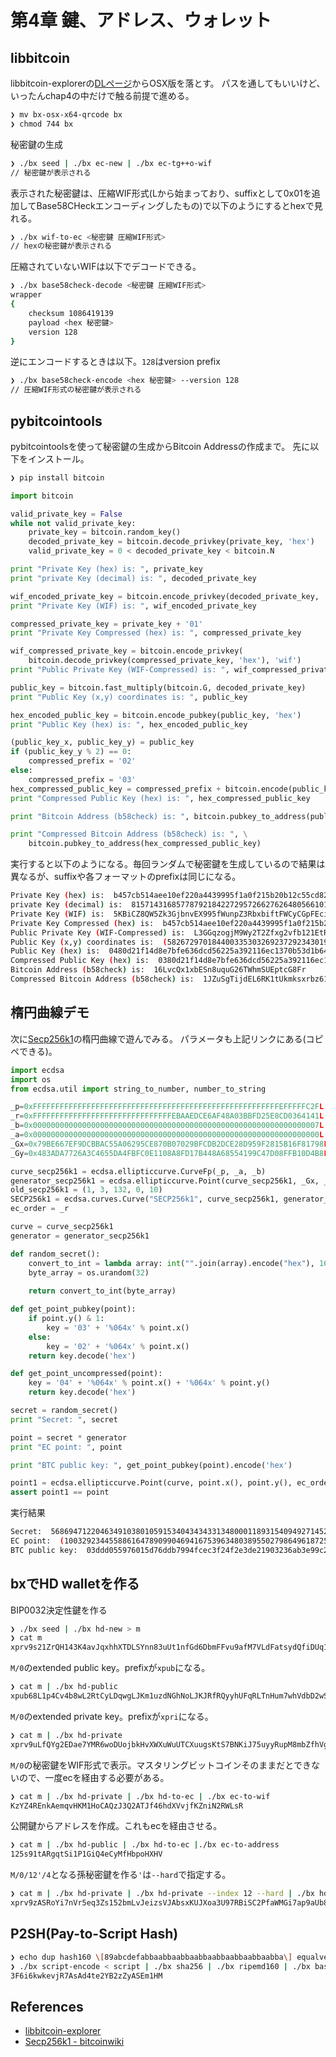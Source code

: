 # 第4章 鍵、アドレス、ウォレット

## libbitcoin

libbitcoin-explorerの[DLページ](https://github.com/libbitcoin/libbitcoin-explorer/wiki/Download-BX)からOSX版を落とす。
パスを通してもいいけど、いったんchap4の中だけで触る前提で進める。

```sh
❯ mv bx-osx-x64-qrcode bx
❯ chmod 744 bx
```

秘密鍵の生成

```sh
❯ ./bx seed | ./bx ec-new | ./bx ec-tg++o-wif
// 秘密鍵が表示される
```

表示された秘密鍵は、圧縮WIF形式(Lから始まっており、suffixとして0x01を追加してBase58CHeckエンコーディングしたもの)で以下のようにするとhexで見れる。

```sh
❯ ./bx wif-to-ec <秘密鍵 圧縮WIF形式>
// hexの秘密鍵が表示される
```

圧縮されていないWIFは以下でデコードできる。

```sh
❯ ./bx base58check-decode <秘密鍵 圧縮WIF形式>
wrapper
{
    checksum 1086419139
    payload <hex 秘密鍵>
    version 128
}
```

逆にエンコードするときは以下。`128`はversion prefix

```sh
❯ ./bx base58check-encode <hex 秘密鍵> --version 128
// 圧縮WIF形式の秘密鍵が表示される
```

## pybitcointools

pybitcointoolsを使って秘密鍵の生成からBitcoin Addressの作成まで。
先に以下をインストール。

```sh
❯ pip install bitcoin
```

```python
import bitcoin

valid_private_key = False
while not valid_private_key:
    private_key = bitcoin.random_key()
    decoded_private_key = bitcoin.decode_privkey(private_key, 'hex')
    valid_private_key = 0 < decoded_private_key < bitcoin.N

print "Private Key (hex) is: ", private_key
print "private Key (decimal) is: ", decoded_private_key

wif_encoded_private_key = bitcoin.encode_privkey(decoded_private_key, 'wif')
print "Private Key (WIF) is: ", wif_encoded_private_key

compressed_private_key = private_key + '01'
print "Private Key Compressed (hex) is: ", compressed_private_key

wif_compressed_private_key = bitcoin.encode_privkey(
    bitcoin.decode_privkey(compressed_private_key, 'hex'), 'wif')
print "Public Private Key (WIF-Compressed) is: ", wif_compressed_private_key

public_key = bitcoin.fast_multiply(bitcoin.G, decoded_private_key)
print "Public Key (x,y) coordinates is: ", public_key

hex_encoded_public_key = bitcoin.encode_pubkey(public_key, 'hex')
print "Public Key (hex) is: ", hex_encoded_public_key

(public_key_x, public_key_y) = public_key
if (public_key_y % 2) == 0:
    compressed_prefix = '02'
else:
    compressed_prefix = '03'
hex_compressed_public_key = compressed_prefix + bitcoin.encode(public_key_x, 16)
print "Compressed Public Key (hex) is: ", hex_compressed_public_key

print "Bitcoin Address (b58check) is: ", bitcoin.pubkey_to_address(public_key)

print "Compressed Bitcoin Address (b58check) is: ", \
    bitcoin.pubkey_to_address(hex_compressed_public_key)
```

実行すると以下のようになる。毎回ランダムで秘密鍵を生成しているので結果は異なるが、suffixや各フォーマットのprefixは同じになる。

```sh
Private Key (hex) is:  b457cb514aee10ef220a4439995f1a0f215b20b12c55cd82a17201fa2d1bfb5c
private Key (decimal) is:  81571431685778792184227295726627626480566101607618562145556148059429505071964
Private Key (WIF) is:  5KBiCZ8QW5Zk3GjbnvEX995fWunpZ3RbxbiftFWCyCGpFEciRPt
Private Key Compressed (hex) is:  b457cb514aee10ef220a4439995f1a0f215b20b12c55cd82a17201fa2d1bfb5c01
Public Private Key (WIF-Compressed) is:  L3GGqzogjM9Wy2T2Zfxg2vfb121EtRhbJQEvdD1uq2koXQDGW3Bp
Public Key (x,y) coordinates is:  (58267297018440033530326923729234301977737564316099172296358591600257564791929L, 109112151528072890448107021346230180838035048850803743098219832131836667287791L)
Public Key (hex) is:  0480d21f14d8e7bfe636dcd56225a392116ec1370b53d1b64c10e81b472405d479f13b4a0ba06cb79b44a86886c3b43195a99034c33ca17cca20b525810da4d8ef
Compressed Public Key (hex) is:  0380d21f14d8e7bfe636dcd56225a392116ec1370b53d1b64c10e81b472405d479
Bitcoin Address (b58check) is:  16LvcQx1xbESn8uquG26TWhmSUEptcG8Fr
Compressed Bitcoin Address (b58check) is:  1JZuSgTijdEL6RK1tUkmksxrbz61MmFV8k
```

## 楕円曲線デモ

次に[Secp256k1](https://en.bitcoin.it/wiki/Secp256k1)の楕円曲線で遊んでみる。
パラメータも上記リンクにある(コピペできる)。

```python
import ecdsa
import os
from ecdsa.util import string_to_number, number_to_string

_p=0xFFFFFFFFFFFFFFFFFFFFFFFFFFFFFFFFFFFFFFFFFFFFFFFFFFFFFFFEFFFFFC2FL
_r=0xFFFFFFFFFFFFFFFFFFFFFFFFFFFFFFFEBAAEDCE6AF48A03BBFD25E8CD0364141L
_b=0x0000000000000000000000000000000000000000000000000000000000000007L
_a=0x0000000000000000000000000000000000000000000000000000000000000000L
_Gx=0x79BE667EF9DCBBAC55A06295CE870B07029BFCDB2DCE28D959F2815B16F81798L
_Gy=0x483ADA7726A3C4655DA4FBFC0E1108A8FD17B448A68554199C47D08FFB10D4B8L

curve_secp256k1 = ecdsa.ellipticcurve.CurveFp(_p, _a, _b)
generator_secp256k1 = ecdsa.ellipticcurve.Point(curve_secp256k1, _Gx, _Gy, _r)
old_secp256k1 = (1, 3, 132, 0, 10)
SECP256k1 = ecdsa.curves.Curve("SECP256k1", curve_secp256k1, generator_secp256k1, old_secp256k1)
ec_order = _r

curve = curve_secp256k1
generator = generator_secp256k1

def random_secret():
    convert_to_int = lambda array: int("".join(array).encode("hex"), 16)
    byte_array = os.urandom(32)
    
    return convert_to_int(byte_array)

def get_point_pubkey(point):
    if point.y() & 1:
        key = '03' + '%064x' % point.x()
    else:
        key = '02' + '%064x' % point.x()
    return key.decode('hex')

def get_point_uncompressed(point):
    key = '04' + '%064x' % point.x() + '%064x' % point.y()
    return key.decode('hex')

secret = random_secret()
print "Secret: ", secret

point = secret * generator
print "EC point: ", point

print "BTC public key: ", get_point_pubkey(point).encode('hex')

point1 = ecdsa.ellipticcurve.Point(curve, point.x(), point.y(), ec_order)
assert point1 == point
```

実行結果

```sh
Secret:  56869471220463491038010591534043434331348000118931540949271452746364952529379
EC point:  (100329234455886164789099046941675396348038955027986496187259362480712577288216,97057135012951096800461757946404241174912348190292225552012224403248824367829)
BTC public key:  03ddd055976015d76ddb7994fcec3f24f2e3de21903236ab3e99c200f5d8258818
```

## bxでHD walletを作る

BIP0032決定性鍵を作る

```sh
❯ ./bx seed | ./bx hd-new > m
❯ cat m
xprv9s21ZrQH143K4avJqxhhXTDLSYnn83uUt1nfGd6DbmFFvu9afM7VLdFatsydQfiDUq1vees9ztatRweqxm5Zv6yjjwhtvRnqBZJKqaN4x3x
```

`M/0`のextended public key。prefixが`xpub`になる。

```sh
❯ cat m | ./bx hd-public
xpub68L1p4Cv4b8wL2RtCyLDqwgLJKm1uzdNGhNoLJKJRfRQyyhUFqRLTnHum7whVdbD2wSNJCm6gxFrgsuYn75S79zz2VeEELNKrnbc74k6e8S
```

`M/0`のextended private key。prefixが`xpri`になる。

```sh
❯ cat m | ./bx hd-private
xprv9uLfQYg2EDae7YMR6woDUojbkHvXWXuWuUTCXuugsKtS7BNKiJ75uyyRupM8mbZfhVgo596Jfh7TwxeLkNLinqP9V9LvEYs8GcWXCiwzmcN
```

`M/0`の秘密鍵をWIF形式で表示。マスタリングビットコインそのままだとできないので、一度ecを経由する必要がある。

```sh
❯ cat m | ./bx hd-private | ./bx hd-to-ec | ./bx ec-to-wif
KzYZ4REnkAemqvHKM1HoCAQzJ3Q2ATJf46hdXVvjfKZniN2RWLsR
```

公開鍵からアドレスを作成。これもecを経由させる。

```sh
❯ cat m | ./bx hd-public | ./bx hd-to-ec |./bx ec-to-address
125s91tARgqtSi1P1GiQ4eCyMfHbpoHXHV
```

`M/0/12'/4`となる孫秘密鍵を作る`'`は`--hard`で指定する。

```sh
❯ cat m | ./bx hd-private | ./bx hd-private --index 12 --hard | ./bx hd-private --index 4
xprv9zASRoYi7nVr5eq3Zs152bmLvJeizsVJAbsxKUJXoa3U97RBiSC2PfaWMGi7ap9aUb8n8sDKQh9phEkZ3eTWE9oWVhKipdQmsWY14ePUQ2n
```

## P2SH(Pay-to-Script Hash)

```sh
❯ echo dup hash160 \[89abcdefabbaabbaabbaabbaabbaabbaabbaabba\] equalverify checksig > script
❯ ./bx script-encode < script | ./bx sha256 | ./bx ripemd160 | ./bx base58check-encode --version 5
3F6i6kwkevjR7AsAd4te2YB2zZyASEm1HM
```


## References
* [libbitcoin-explorer](https://github.com/libbitcoin/libbitcoin-explorer/wiki/)
* [Secp256k1 - bitcoinwiki](https://en.bitcoin.it/wiki/Secp256k1)
